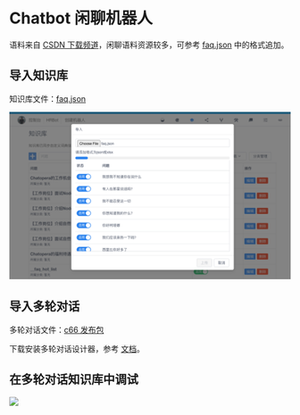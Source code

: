 # Chatbot 闲聊机器人

语料来自 [CSDN 下载频道](https://download.csdn.net/)，闲聊语料资源较多，可参考 [faq.json](./faq.json) 中的格式追加。

## 导入知识库

知识库文件：[faq.json](./faq.json)

<img src="./assets/1.png" width="800">

## 导入多轮对话

多轮对话文件：[c66 发布包](./releases)

下载安装多轮对话设计器，参考 [文档](../../README.md)。

## 在多轮对话知识库中调试

<img src="./assets/2.png" width="800">
